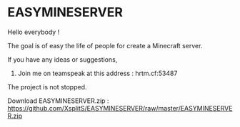 # EASYMINESERVER

Hello everybody !

The goal is of easy the life of people for create a Minecraft server.

If you have any ideas or suggestions,
1) Join me on teamspeak at this address : hrtm.cf:53487

The project is not stopped.


Download EASYMINESERVER.zip : https://github.com/XsplitS/EASYMINESERVER/raw/master/EASYMINESERVER.zip
